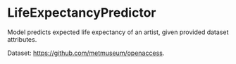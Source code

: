 # LifeExpectancyPredictor

Model predicts expected life expectancy of an artist, given provided dataset attributes.

Dataset: https://github.com/metmuseum/openaccess.
